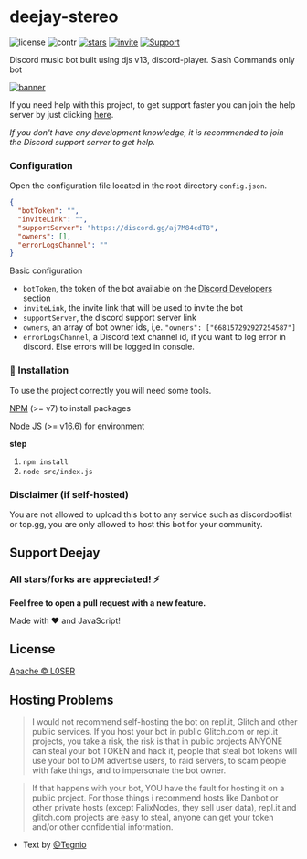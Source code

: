 # deejay-stereo

![license](https://img.shields.io/github/license/l0ser8228/deejay-stereo?color=gr)
![contr](https://img.shields.io/github/contributors/l0ser8228/deejay-stereo)
[![stars](https://img.shields.io/github/stars/l0ser8228/deejay-stereo?color=gr)](https://github.com/l0ser8228/deejay-stereo)
[![invite](https://img.shields.io/badge/Invite-DeejayBot-blue)](https://dsc.gg/deejay)
[![Support](https://img.shields.io/badge/Support-Server-blue)](https://discord.gg/8yaJBZBQTA)

Discord music bot built using djs v13, discord-player. Slash Commands only bot

[![banner](https://invidget.switchblade.xyz/8yaJBZBQTA)](https://discord.gg/8yaJBZBQTA)

If you need help with this project, to get support faster you can join the help server by just clicking [here](https://discord.gg/8yaJBZBQTA).

*If you don't have any development knowledge, it is recommended to join the Discord support server to get help.*

### Configuration

Open the configuration file located in the root directory `config.json`.

```json
{
  "botToken": "",
  "inviteLink": "",
  "supportServer": "https://discord.gg/aj7M84cdT8",
  "owners": [],
  "errorLogsChannel": ""
}
```

Basic configuration

- `botToken`, the token of the bot available on the [Discord Developers](https://discordapp.com/developers/applications) section
- `inviteLink`, the invite link that will be used to invite the bot
- `supportServer`, the discord support server link
- `owners`, an array of bot owner ids, i,e. `"owners": ["668157292927254587"]`
- `errorLogsChannel`, a Discord text channel id, if you want to log error in discord. Else errors will be logged in console.

### 📑 Installation

To use the project correctly you will need some tools.

[NPM](https://www.npmjs.org) (>= v7) to install packages

[Node JS](https://nodejs.org/en/) (>= v16.6) for environment

**step**
1) `npm install`
2) `node src/index.js`

### Disclaimer (if self-hosted)

You are not allowed to upload this bot to any service such as discordbotlist or top.gg, you are only allowed to host this bot for your community.

## Support Deejay

### All stars/forks are appreciated! ⚡

**Feel free to open a pull request with a new feature.**

Made with ❤️ and JavaScript!

## License

[Apache © L0SER](./LICENSE)

## Hosting Problems

> I would not recommend self-hosting the bot on repl.it, Glitch and other public services. If you host your bot in public Glitch.com or repl.it projects, you take a risk, the risk is that in public projects ANYONE can steal your bot TOKEN and hack it, people that steal bot tokens will use your bot to DM advertise users, to raid servers, to scam people with fake things, and to impersonate the bot owner.

> If that happens with your bot, YOU have the fault for hosting it on a public project.
> For those things i recommend hosts like Danbot or other private hosts (except FalixNodes, they sell user data), repl.it and glitch.com projects are easy to steal, anyone can get your token and/or other confidential information.

- Text by [@Tegnio](https://github.com/tegnio)
